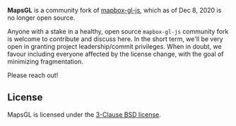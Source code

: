 **MapsGL** is a community fork of [mapbox-gl-js](https://github.com/mapbox/mapbox-gl-js), which as of Dec 8, 2020 is no longer open source.

Anyone with a stake in a healthy, open source `mapbox-gl-js` community fork is welcome to contribute and discuss here. In the short term, we'll be very open in granting project leadership/commit privileges. When in doubt, we favour including everyone affected by the license change, with the goal of minimizing fragmentation.

Please reach out!

## License

MapsGL is licensed under the [3-Clause BSD license](./LICENSE.txt).
